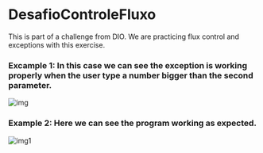 # DesafioControleFluxo
This is part of a challenge from DIO. We are practicing flux control and exceptions with this exercise.

### Excample 1: In this case we can see the exception is working properly when the user type a number bigger than the second parameter.

![img](https://github.com/Ravelos/DesafioControleFluxo/assets/86490406/35ef567d-07c6-4152-9a2d-f6bb8e23b71e)

### Example 2: Here we can see the program working as expected.

![img1](https://github.com/Ravelos/DesafioControleFluxo/assets/86490406/51992015-4bc6-4ec2-ab9a-bfaee3e5f73c)


